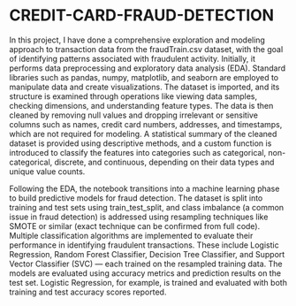 # CREDIT-CARD-FRAUD-DETECTION
In this project, I have done a comprehensive exploration and modeling approach to transaction data from the fraudTrain.csv dataset, with the goal of identifying patterns associated with fraudulent activity. Initially, it performs data preprocessing and exploratory data analysis (EDA). Standard libraries such as pandas, numpy, matplotlib, and seaborn are employed to manipulate data and create visualizations. The dataset is imported, and its structure is examined through operations like viewing data samples, checking dimensions, and understanding feature types. The data is then cleaned by removing null values and dropping irrelevant or sensitive columns such as names, credit card numbers, addresses, and timestamps, which are not required for modeling. A statistical summary of the cleaned dataset is provided using descriptive methods, and a custom function is introduced to classify the features into categories such as categorical, non-categorical, discrete, and continuous, depending on their data types and unique value counts.

Following the EDA, the notebook transitions into a machine learning phase to build predictive models for fraud detection. The dataset is split into training and test sets using train_test_split, and class imbalance (a common issue in fraud detection) is addressed using resampling techniques like SMOTE or similar (exact technique can be confirmed from full code). Multiple classification algorithms are implemented to evaluate their performance in identifying fraudulent transactions. These include Logistic Regression, Random Forest Classifier, Decision Tree Classifier, and Support Vector Classifier (SVC) — each trained on the resampled training data. The models are evaluated using accuracy metrics and prediction results on the test set. Logistic Regression, for example, is trained and evaluated with both training and test accuracy scores reported.
